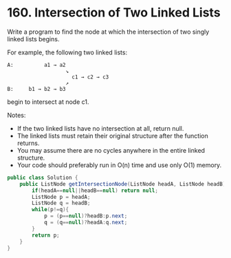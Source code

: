 # 160. Intersection of Two Linked Lists
Write a program to find the node at which the intersection of two singly linked lists begins.


For example, the following two linked lists:

```
A:          a1 → a2
                   ↘
                     c1 → c2 → c3
                   ↗            
B:     b1 → b2 → b3
```
begin to intersect at node c1.


Notes:

* If the two linked lists have no intersection at all, return null.
* The linked lists must retain their original structure after the function returns.
* You may assume there are no cycles anywhere in the entire linked structure.
* Your code should preferably run in O(n) time and use only O(1) memory.


```java
public class Solution {
    public ListNode getIntersectionNode(ListNode headA, ListNode headB) {
        if(headA==null||headB==null) return null;
        ListNode p = headA;
        ListNode q = headB;
        while(p!=q){
            p = (p==null)?headB:p.next;
            q = (q==null)?headA:q.next;
        }
        return p;
    }
}
```
